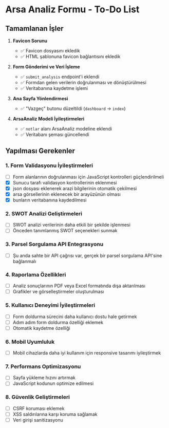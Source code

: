 # Arsa Analiz Formu - To-Do List

## Tamamlanan İşler

1. **Favicon Sorunu**
   - ✅ Favicon dosyasını ekledik
   - ✅ HTML şablonuna favicon bağlantısını ekledik

2. **Form Gönderimi ve Veri İşleme**
   - ✅ `submit_analysis` endpoint'i eklendi
   - ✅ Formdan gelen verilerin doğrulanması ve dönüştürülmesi
   - ✅ Veritabanına kaydetme işlemi

3. **Ana Sayfa Yönlendirmesi**
   - ✅ "Vazgeç" butonu düzeltildi (`dashboard` → `index`)

4. **ArsaAnaliz Modeli İyileştirmeleri**
   - ✅ `notlar` alanı ArsaAnaliz modeline eklendi
   - ✅ Veritabanı şeması güncellendi

## Yapılması Gerekenler

### 1. Form Validasyonu İyileştirmeleri
- [ ] Form alanlarının doğrulanması için JavaScript kontrolleri güçlendirilmeli
- [x] Sunucu tarafı validasyon kontrollerinin eklenmesi
- [x] json dosyası eklenerek arazi bilgilerinin otomatik çekilmesi
- [x] arsa görsellerinin eklenecek bir arayüzünün olması
- [x] bunların veritabanına kaydedilmesi

### 2. SWOT Analizi Geliştirmeleri
- [ ] SWOT analizi verilerinin daha etkili bir şekilde işlenmesi
- [ ] Önceden tanımlanmış SWOT seçenekleri sunmak

### 3. Parsel Sorgulama API Entegrasyonu
- [ ] Şu anda sahte bir API çağrısı var, gerçek bir parsel sorgulama API'sine bağlanmalı

### 4. Raporlama Özellikleri
- [ ] Analiz sonuçlarının PDF veya Excel formatında dışa aktarılması
- [ ] Grafikler ve görselleştirmeler oluşturulması

### 5. Kullanıcı Deneyimi İyileştirmeleri
- [ ] Form doldurma sürecini daha kullanıcı dostu hale getirmek
- [ ] Adım adım form doldurma özelliği eklemek
- [ ] Otomatik kaydetme özelliği

### 6. Mobil Uyumluluk
- [ ] Mobil cihazlarda daha iyi kullanım için responsive tasarımı iyileştirmek

### 7. Performans Optimizasyonu
- [ ] Sayfa yükleme hızını artırmak
- [ ] JavaScript kodunun optimize edilmesi

### 8. Güvenlik Geliştirmeleri
- [ ] CSRF koruması eklemek
- [ ] XSS saldırılarına karşı koruma sağlamak
- [ ] Veri girişi sanitizasyonu 